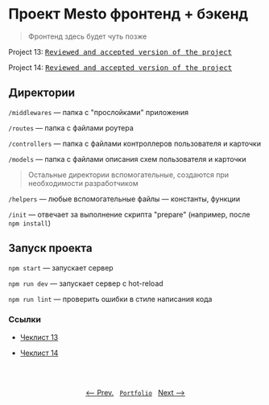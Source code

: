 # Проект Mesto фронтенд + бэкенд

> Фронтенд здесь будет чуть позже

Project 13: <kbd>[Reviewed and accepted version of the project](https://github.com/artginzburg/express-mesto/tree/project-13_review-2-final)</kbd>

Project 14: <kbd>[Reviewed and accepted version of the project](https://github.com/artginzburg/express-mesto/tree/project-14_review-5-final)</kbd>

## Директории

`/middlewares` — папка с "прослойками" приложения

`/routes` — папка с файлами роутера

`/controllers` — папка с файлами контроллеров пользователя и карточки

`/models` — папка с файлами описания схем пользователя и карточки

> Остальные директории вспомогательные, создаются при необходимости разработчиком

`/helpers` — любые вспомогательные файлы — константы, функции

`/init` — отвечает за выполнение скрипта "prepare" (например, после `npm install`)

## Запуск проекта

`npm start` — запускает сервер

`npm run dev` — запускает сервер с hot-reload

`npm run lint` — проверить ошибки в стиле написания кода

### Ссылки

- [Чеклист 13](https://code.s3.yandex.net/web-developer/checklists/new-program/checklist-13/index.html)

- [Чеклист 14](https://code.s3.yandex.net/web-developer/checklists/new-program/checklist-14/index.html)

<br>
<br>

<p align="center">
  <a href="https://github.com/artginzburg/react-mesto-auth"><-- Prev.</a>
  &nbsp;
  <code><a href="https://github.com/artginzburg/yandex.praktikum-portfolio">Portfolio</a></code>
  &nbsp;
  <a href="https://github.com/artginzburg/react-mesto-api-full">Next --></a>
</p>
